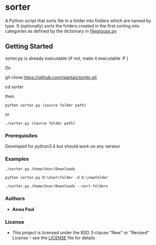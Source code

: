 # sorter

A Python script that sorts file in a folder into folders which are named by type. It (optionally) sorts the folders created in the first sorting into categories as defined by the dictionary in [filegroups.py](https://github.com/giantas/sorter/blob/master/filegroups.py)

## Getting Started

sorter.py is already executable (if not, make it executable :P )

*Do*

git clone https://github.com/giantas/sorter.git

cd sorter

then 

```
python sorter.py (source folder path)
```

or

```
./sorter.py (source folder path)
```

### Prerequisites

Developed for python3.4 but should work on any version


### Examples
```
./sorter.py /home/User/Downloads
```
```
python sorter.py D:\User\folder -d E:\newfolder
```
```
./sorter.py /home/User/Downloads --sort-folders
```

### Authors

* **Aswa Paul** 


### License

* This project is licensed under the BSD 3-clause "New" or "Revised" License - see the [LICENSE](LICENSE) file for details


